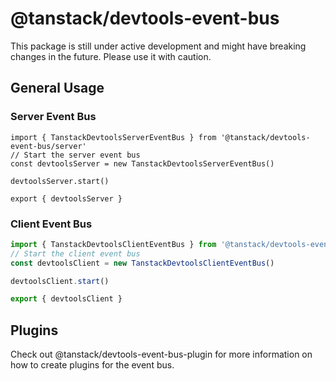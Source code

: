 # @tanstack/devtools-event-bus

This package is still under active development and might have breaking changes in the future. Please use it with caution.

## General Usage

### Server Event Bus

```tsx
import { TanstackDevtoolsServerEventBus } from '@tanstack/devtools-event-bus/server'
// Start the server event bus
const devtoolsServer = new TanstackDevtoolsServerEventBus()

devtoolsServer.start()

export { devtoolsServer }
```

### Client Event Bus

```ts
import { TanstackDevtoolsClientEventBus } from '@tanstack/devtools-event-bus/client'
// Start the client event bus
const devtoolsClient = new TanstackDevtoolsClientEventBus()

devtoolsClient.start()

export { devtoolsClient }
```

## Plugins

Check out @tanstack/devtools-event-bus-plugin for more information on how to create plugins for the event bus.
